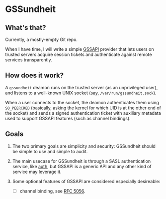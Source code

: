 # GSSundheit

## What's that?

Currently, a mostly-empty Git repo.

When I have time, I will write a simple [GSSAPI] provider that lets users on
trusted servers acquire session tickets and authenticate against remote services
transparently.

[GSSAPI]: https://en.wikipedia.org/wiki/GSS-API


## How does it work?

A `gssundheit` deamon runs on the trusted server (as an unprivileged user), and
  listens to a well-known UNIX socket (say, `/var/run/gssundheit.sock`).

When a user connects to the socket, the deamon authenticates them using
  `SO_PEERCRED` (basically, asking the kernel for which UID is at the other end
  of the socket) and sends a signed authentication ticket with auxiliary
  metadata used to support GSSAPI features (such as channel bindings).


## Goals

1. The two primary goals are simplicity and security:
   GSSundheit should be simple to use and simple to audit.

2. The main usecase for GSSundheit is through a SASL authentication service,
   like [auth](https://github.com/whawty/auth), but GSSAPI is a generic API
   and any other kind of service may leverage it.

3. Some optional features of GSSAPI are considered especially desireable:
   - [ ] channel binding, see [RFC 5056].

[RFC 5056]: https://tools.ietf.org/html/rfc5056
